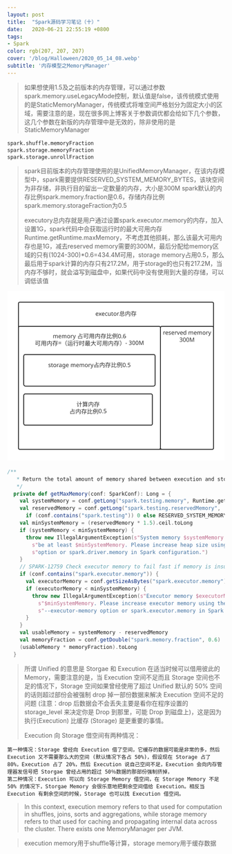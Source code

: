 ```yaml
---
layout: post
title:  "Spark源码学习笔记（十）"
date:   2020-06-21 22:55:19 +0800
tags:
- Spark
color: rgb(207, 207, 207)
cover: '/blog/Halloween/2020_05_14_08.webp'
subtitle: '内存模型之MemoryManager'
---
```

> 如果想使用1.5及之前版本的内存管理，可以通过参数spark.memory.useLegacyMode控制，默认值是false，该传统模式使用的是StaticMemoryManager，传统模式将堆空间严格划分为固定大小的区域，需要注意的是，现在很多网上博客关于参数调优都会给如下几个参数，这几个参数在新版的内存管理中是无效的，除非使用的是StaticMemoryManager
> 
	spark.shuffle.memoryFraction
	spark.storage.memoryFraction
	spark.storage.unrollFraction
 
> spark目前版本的内存管理使用的是UnifiedMemoryManager，在该内存模型中，spark需要提供RESERVED\_SYSTEM\_MEMORY\_BYTES，该块空间为非存储，非执行目的留出一定数量的内存，大小是300M
> spark默认的内存比例spark.memory.fraction是0.6，存储内存比例spark.memory.storageFraction为0.5
> 
> executory总内存就是用户通过设置spark.executor.memory的内存，加入设置1G，spark代码中会获取运行时的最大可用内存Runtime.getRuntime.maxMemory，不考虑其他损耗，那么该最大可用内存也是1G，减去reserved memory需要的300M，最后分配给memory区域的只有(1024-300)*0.6=434.4M可用，storage memory占用0.5，那么最后用于spark计算的内存只有217.2M，用于storage的也只有217.2M，当内存不够时，就会溢写到磁盘中，如果代码中没有使用到大量的存储，可以调低该值
> 
![image](/blog/spark_source_code/source_code_10/memory.svg)

```scala
/**
   * Return the total amount of memory shared between execution and storage, in bytes.
   */
  private def getMaxMemory(conf: SparkConf): Long = {
    val systemMemory = conf.getLong("spark.testing.memory", Runtime.getRuntime.maxMemory)
    val reservedMemory = conf.getLong("spark.testing.reservedMemory",
      if (conf.contains("spark.testing")) 0 else RESERVED_SYSTEM_MEMORY_BYTES)
    val minSystemMemory = (reservedMemory * 1.5).ceil.toLong
    if (systemMemory < minSystemMemory) {
      throw new IllegalArgumentException(s"System memory $systemMemory must " +
        s"be at least $minSystemMemory. Please increase heap size using the --driver-memory " +
        s"option or spark.driver.memory in Spark configuration.")
    }
    // SPARK-12759 Check executor memory to fail fast if memory is insufficient
    if (conf.contains("spark.executor.memory")) {
      val executorMemory = conf.getSizeAsBytes("spark.executor.memory")
      if (executorMemory < minSystemMemory) {
        throw new IllegalArgumentException(s"Executor memory $executorMemory must be at least " +
          s"$minSystemMemory. Please increase executor memory using the " +
          s"--executor-memory option or spark.executor.memory in Spark configuration.")
      }
    }
    val usableMemory = systemMemory - reservedMemory
    val memoryFraction = conf.getDouble("spark.memory.fraction", 0.6)
    (usableMemory * memoryFraction).toLong
  }
```

> 所谓 Unified 的意思是 Storgae 和 Execution 在适当时候可以借用彼此的 Memory，需要注意的是，当 Execution 空间不足而且 Storage 空间也不足的情况下，Storage 空间如果曾经使用了超过 Unified 默认的 50% 空间的话则超过部份会被强制 drop 掉一部份数据来解决 Execution 空间不足的问题 (注意：drop 后数据会不会丢失主要是看你在程序设置的 storage_level 来决定你是 Drop 到那里，可能 Drop 到磁盘上)，这是因为执行(Execution) 比缓存 (Storage) 是更重要的事情。
> 
> Execution 向 Storage 借空间有两种情况：
> 
	第一种情况：Storage 曾经向 Execution 借了空间，它缓存的数据可能是非常的多，然后 Execution 又不需要那么大的空间 (默认情况下各占 50%)，假设现在 Storage 占了 80%，Execution 占了 20%，然后 Execution 说自己空间不足，Execution 会向内存管理器发信号把 Storgae 曾经占用的超过 50％数据的那部份强制挤掉，
	第二种情况：Execution 可以向 Storage Memory 借空间，在 Storage Memory 不足 50% 的情况下，Storgae Memory 会很乐意地把剩余空间借给 Execution。相反当 Execution 有剩余空间的时候，Storage 也可以找 Execution 借空间。

> In this context, execution memory refers to that used for computation in shuffles, joins,
sorts and aggregations, while storage memory refers to that used for caching and propagating
internal data across the cluster. There exists one MemoryManager per JVM.

> execution memory用于shuffle等计算，storage memory用于缓存数据

 

